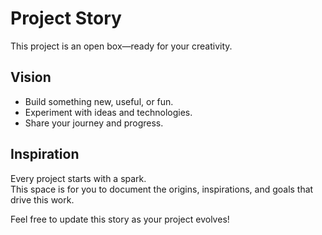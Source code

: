 # Project Story

This project is an open box—ready for your creativity.

## Vision

- Build something new, useful, or fun.
- Experiment with ideas and technologies.
- Share your journey and progress.

## Inspiration

Every project starts with a spark.  
This space is for you to document the origins, inspirations, and goals that drive this work.

Feel free to update this story as your project evolves!